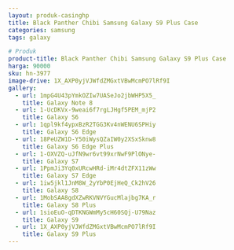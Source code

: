 ```yaml
---
layout: produk-casinghp
title: Black Panther Chibi Samsung Galaxy S9 Plus Case
categories: samsung
tags: galaxy

# Produk
product-title: Black Panther Chibi Samsung Galaxy S9 Plus Case
harga: 90000
sku: hn-3977
image-drive: 1X_AXP0yjVJWfdZMGxtVBwMcmPO7lRf9I
gallery:
  - url: 1mpG4U43pYmkOZIw7UASeJo2jbWHP5X5_
    title: Galaxy Note 8
  - url: 1-UcDKVx-9weai6f7rgLJHgf5PEM_mjP2
    title: Galaxy S6
  - url: 1qpl9kf4ypxBzR2TGG3Kv4nWENU6SPHiy
    title: Galaxy S6 Edge
  - url: 18PeUZW1D-Y50iWysQZaIW0y2XSxSknw8
    title: Galaxy S6 Edge Plus
  - url: 1-OXVZQ-uJfN9wr6vt99xrNwF9PlONye-
    title: Galaxy S7
  - url: 1PpmJi3Yq0xURcwHRd-iMr4dtZFX11zWw
    title: Galaxy S7 Edge
  - url: 1iw5jkl1JnM8W_2yYbP0EjHeQ_Ck2hV26
    title: Galaxy S8
  - url: 1MobSAA8gdXZwRKVNVYGucMlajbg7KA_r
    title: Galaxy S8 Plus
  - url: 1sioEuO-qDTKNGWmMy5cH60SQj-U79Naz
    title: Galaxy S9
  - url: 1X_AXP0yjVJWfdZMGxtVBwMcmPO7lRf9I
    title: Galaxy S9 Plus
---
```


